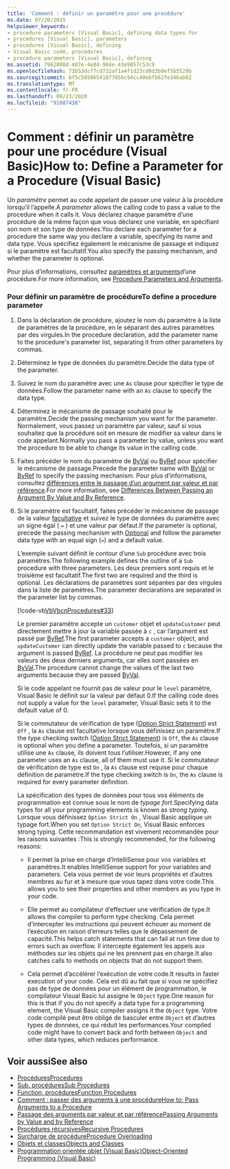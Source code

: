 ```yaml
---
title: 'Comment : définir un paramètre pour une procédure'
ms.date: 07/20/2015
helpviewer_keywords:
- procedure parameters [Visual Basic], defining data types for
- procedures [Visual Basic], parameters
- procedures [Visual Basic], defining
- Visual Basic code, procedures
- procedure parameters [Visual Basic], defining
ms.assetid: 7962808d-407e-4e84-984e-43e9857c53c9
ms.openlocfilehash: 73b53dcf7cd732af1a4f1d23cd0d3b9ef5b5529b
ms.sourcegitcommit: bf5c5850654187705bc94cc40ebfb62fe346ab02
ms.translationtype: MT
ms.contentlocale: fr-FR
ms.lasthandoff: 09/23/2020
ms.locfileid: "91087438"
---
```

# <a name="how-to-define-a-parameter-for-a-procedure-visual-basic"></a><span data-ttu-id="c39e4-102">Comment : définir un paramètre pour une procédure (Visual Basic)</span><span class="sxs-lookup"><span data-stu-id="c39e4-102">How to: Define a Parameter for a Procedure (Visual Basic)</span></span>

<span data-ttu-id="c39e4-103">Un *paramètre* permet au code appelant de passer une valeur à la procédure lorsqu’il l’appelle.</span><span class="sxs-lookup"><span data-stu-id="c39e4-103">A *parameter* allows the calling code to pass a value to the procedure when it calls it.</span></span> <span data-ttu-id="c39e4-104">Vous déclarez chaque paramètre d’une procédure de la même façon que vous déclarez une variable, en spécifiant son nom et son type de données.</span><span class="sxs-lookup"><span data-stu-id="c39e4-104">You declare each parameter for a procedure the same way you declare a variable, specifying its name and data type.</span></span> <span data-ttu-id="c39e4-105">Vous spécifiez également le mécanisme de passage et indiquez si le paramètre est facultatif.</span><span class="sxs-lookup"><span data-stu-id="c39e4-105">You also specify the passing mechanism, and whether the parameter is optional.</span></span>  
  
 <span data-ttu-id="c39e4-106">Pour plus d’informations, consultez [paramètres et arguments](./procedure-parameters-and-arguments.md)d’une procédure.</span><span class="sxs-lookup"><span data-stu-id="c39e4-106">For more information, see [Procedure Parameters and Arguments](./procedure-parameters-and-arguments.md).</span></span>  
  
### <a name="to-define-a-procedure-parameter"></a><span data-ttu-id="c39e4-107">Pour définir un paramètre de procédure</span><span class="sxs-lookup"><span data-stu-id="c39e4-107">To define a procedure parameter</span></span>  
  
1. <span data-ttu-id="c39e4-108">Dans la déclaration de procédure, ajoutez le nom du paramètre à la liste de paramètres de la procédure, en le séparant des autres paramètres par des virgules.</span><span class="sxs-lookup"><span data-stu-id="c39e4-108">In the procedure declaration, add the parameter name to the procedure's parameter list, separating it from other parameters by commas.</span></span>  
  
2. <span data-ttu-id="c39e4-109">Déterminez le type de données du paramètre.</span><span class="sxs-lookup"><span data-stu-id="c39e4-109">Decide the data type of the parameter.</span></span>  
  
3. <span data-ttu-id="c39e4-110">Suivez le nom du paramètre avec une `As` clause pour spécifier le type de données.</span><span class="sxs-lookup"><span data-stu-id="c39e4-110">Follow the parameter name with an `As` clause to specify the data type.</span></span>  
  
4. <span data-ttu-id="c39e4-111">Déterminez le mécanisme de passage souhaité pour le paramètre.</span><span class="sxs-lookup"><span data-stu-id="c39e4-111">Decide the passing mechanism you want for the parameter.</span></span> <span data-ttu-id="c39e4-112">Normalement, vous passez un paramètre par valeur, sauf si vous souhaitez que la procédure soit en mesure de modifier sa valeur dans le code appelant.</span><span class="sxs-lookup"><span data-stu-id="c39e4-112">Normally you pass a parameter by value, unless you want the procedure to be able to change its value in the calling code.</span></span>  
  
5. <span data-ttu-id="c39e4-113">Faites précéder le nom du paramètre de [ByVal](../../../language-reference/modifiers/byval.md) ou [ByRef](../../../language-reference/modifiers/byref.md) pour spécifier le mécanisme de passage.</span><span class="sxs-lookup"><span data-stu-id="c39e4-113">Precede the parameter name with [ByVal](../../../language-reference/modifiers/byval.md) or [ByRef](../../../language-reference/modifiers/byref.md) to specify the passing mechanism.</span></span> <span data-ttu-id="c39e4-114">Pour plus d’informations, consultez [différences entre le passage d’un argument par valeur et par référence](./differences-between-passing-an-argument-by-value-and-by-reference.md).</span><span class="sxs-lookup"><span data-stu-id="c39e4-114">For more information, see [Differences Between Passing an Argument By Value and By Reference](./differences-between-passing-an-argument-by-value-and-by-reference.md).</span></span>  
  
6. <span data-ttu-id="c39e4-115">Si le paramètre est facultatif, faites précéder le mécanisme de passage de la valeur [facultative](../../../language-reference/modifiers/optional.md) et suivez le type de données du paramètre avec un signe égal ( `=` ) et une valeur par défaut.</span><span class="sxs-lookup"><span data-stu-id="c39e4-115">If the parameter is optional, precede the passing mechanism with [Optional](../../../language-reference/modifiers/optional.md) and follow the parameter data type with an equal sign (`=`) and a default value.</span></span>  
  
     <span data-ttu-id="c39e4-116">L’exemple suivant définit le contour d’une `Sub` procédure avec trois paramètres.</span><span class="sxs-lookup"><span data-stu-id="c39e4-116">The following example defines the outline of a `Sub` procedure with three parameters.</span></span> <span data-ttu-id="c39e4-117">Les deux premiers sont requis et le troisième est facultatif.</span><span class="sxs-lookup"><span data-stu-id="c39e4-117">The first two are required and the third is optional.</span></span> <span data-ttu-id="c39e4-118">Les déclarations de paramètres sont séparées par des virgules dans la liste de paramètres.</span><span class="sxs-lookup"><span data-stu-id="c39e4-118">The parameter declarations are separated in the parameter list by commas.</span></span>  
  
     [!code-vb[VbVbcnProcedures#33](~/samples/snippets/visualbasic/VS_Snippets_VBCSharp/VbVbcnProcedures/VB/Class1.vb#33)]  
  
     <span data-ttu-id="c39e4-119">Le premier paramètre accepte un `customer` objet et `updateCustomer` peut directement mettre à jour la variable passée à `c` , car l’argument est passé par [ByRef](../../../language-reference/modifiers/byref.md).</span><span class="sxs-lookup"><span data-stu-id="c39e4-119">The first parameter accepts a `customer` object, and `updateCustomer` can directly update the variable passed to `c` because the argument is passed [ByRef](../../../language-reference/modifiers/byref.md).</span></span> <span data-ttu-id="c39e4-120">La procédure ne peut pas modifier les valeurs des deux derniers arguments, car elles sont passées en [ByVal](../../../language-reference/modifiers/byval.md).</span><span class="sxs-lookup"><span data-stu-id="c39e4-120">The procedure cannot change the values of the last two arguments because they are passed [ByVal](../../../language-reference/modifiers/byval.md).</span></span>  
  
     <span data-ttu-id="c39e4-121">Si le code appelant ne fournit pas de valeur pour le `level` paramètre, Visual Basic le définit sur la valeur par défaut 0.</span><span class="sxs-lookup"><span data-stu-id="c39e4-121">If the calling code does not supply a value for the `level` parameter, Visual Basic sets it to the default value of 0.</span></span>  
  
     <span data-ttu-id="c39e4-122">Si le commutateur de vérification de type ([Option Strict Statement](../../../language-reference/statements/option-strict-statement.md)) est `Off` , la `As` clause est facultative lorsque vous définissez un paramètre.</span><span class="sxs-lookup"><span data-stu-id="c39e4-122">If the type checking switch ([Option Strict Statement](../../../language-reference/statements/option-strict-statement.md)) is `Off`, the `As` clause is optional when you define a parameter.</span></span> <span data-ttu-id="c39e4-123">Toutefois, si un paramètre utilise une `As` clause, ils doivent tous l’utiliser.</span><span class="sxs-lookup"><span data-stu-id="c39e4-123">However, if any one parameter uses an `As` clause, all of them must use it.</span></span> <span data-ttu-id="c39e4-124">Si le commutateur de vérification de type est `On` , la `As` clause est requise pour chaque définition de paramètre.</span><span class="sxs-lookup"><span data-stu-id="c39e4-124">If the type checking switch is `On`, the `As` clause is required for every parameter definition.</span></span>  
  
     <span data-ttu-id="c39e4-125">La spécification des types de données pour tous vos éléments de programmation est connue sous le nom de *typage fort*.</span><span class="sxs-lookup"><span data-stu-id="c39e4-125">Specifying data types for all your programming elements is known as *strong typing*.</span></span> <span data-ttu-id="c39e4-126">Lorsque vous définissez `Option Strict On` , Visual Basic applique un typage fort.</span><span class="sxs-lookup"><span data-stu-id="c39e4-126">When you set `Option Strict On`, Visual Basic enforces strong typing.</span></span> <span data-ttu-id="c39e4-127">Cette recommandation est vivement recommandée pour les raisons suivantes :</span><span class="sxs-lookup"><span data-stu-id="c39e4-127">This is strongly recommended, for the following reasons:</span></span>  
  
    - <span data-ttu-id="c39e4-128">Il permet la prise en charge d’IntelliSense pour vos variables et paramètres.</span><span class="sxs-lookup"><span data-stu-id="c39e4-128">It enables IntelliSense support for your variables and parameters.</span></span> <span data-ttu-id="c39e4-129">Cela vous permet de voir leurs propriétés et d’autres membres au fur et à mesure que vous tapez dans votre code.</span><span class="sxs-lookup"><span data-stu-id="c39e4-129">This allows you to see their properties and other members as you type in your code.</span></span>  
  
    - <span data-ttu-id="c39e4-130">Elle permet au compilateur d’effectuer une vérification de type.</span><span class="sxs-lookup"><span data-stu-id="c39e4-130">It allows the compiler to perform type checking.</span></span> <span data-ttu-id="c39e4-131">Cela permet d’intercepter les instructions qui peuvent échouer au moment de l’exécution en raison d’erreurs telles que le dépassement de capacité.</span><span class="sxs-lookup"><span data-stu-id="c39e4-131">This helps catch statements that can fail at run time due to errors such as overflow.</span></span> <span data-ttu-id="c39e4-132">Il intercepte également les appels aux méthodes sur les objets qui ne les prennent pas en charge.</span><span class="sxs-lookup"><span data-stu-id="c39e4-132">It also catches calls to methods on objects that do not support them.</span></span>  
  
    - <span data-ttu-id="c39e4-133">Cela permet d’accélérer l’exécution de votre code.</span><span class="sxs-lookup"><span data-stu-id="c39e4-133">It results in faster execution of your code.</span></span> <span data-ttu-id="c39e4-134">Cela est dû au fait que si vous ne spécifiez pas de type de données pour un élément de programmation, le compilateur Visual Basic lui assigne le `Object` type.</span><span class="sxs-lookup"><span data-stu-id="c39e4-134">One reason for this is that if you do not specify a data type for a programming element, the Visual Basic compiler assigns it the `Object` type.</span></span> <span data-ttu-id="c39e4-135">Votre code compilé peut être obligé de basculer entre `Object` et d’autres types de données, ce qui réduit les performances.</span><span class="sxs-lookup"><span data-stu-id="c39e4-135">Your compiled code might have to convert back and forth between `Object` and other data types, which reduces performance.</span></span>  
  
## <a name="see-also"></a><span data-ttu-id="c39e4-136">Voir aussi</span><span class="sxs-lookup"><span data-stu-id="c39e4-136">See also</span></span>

- [<span data-ttu-id="c39e4-137">Procédures</span><span class="sxs-lookup"><span data-stu-id="c39e4-137">Procedures</span></span>](./index.md)
- [<span data-ttu-id="c39e4-138">Sub, procédures</span><span class="sxs-lookup"><span data-stu-id="c39e4-138">Sub Procedures</span></span>](./sub-procedures.md)
- [<span data-ttu-id="c39e4-139">Function, procédures</span><span class="sxs-lookup"><span data-stu-id="c39e4-139">Function Procedures</span></span>](./function-procedures.md)
- [<span data-ttu-id="c39e4-140">Comment : passer des arguments à une procédure</span><span class="sxs-lookup"><span data-stu-id="c39e4-140">How to: Pass Arguments to a Procedure</span></span>](./how-to-pass-arguments-to-a-procedure.md)
- [<span data-ttu-id="c39e4-141">Passage des arguments par valeur et par référence</span><span class="sxs-lookup"><span data-stu-id="c39e4-141">Passing Arguments by Value and by Reference</span></span>](./passing-arguments-by-value-and-by-reference.md)
- [<span data-ttu-id="c39e4-142">Procédures récursives</span><span class="sxs-lookup"><span data-stu-id="c39e4-142">Recursive Procedures</span></span>](./recursive-procedures.md)
- [<span data-ttu-id="c39e4-143">Surcharge de procédure</span><span class="sxs-lookup"><span data-stu-id="c39e4-143">Procedure Overloading</span></span>](./procedure-overloading.md)
- [<span data-ttu-id="c39e4-144">Objets et classes</span><span class="sxs-lookup"><span data-stu-id="c39e4-144">Objects and Classes</span></span>](../objects-and-classes/index.md)
- [<span data-ttu-id="c39e4-145">Programmation orientée objet (Visual Basic)</span><span class="sxs-lookup"><span data-stu-id="c39e4-145">Object-Oriented Programming (Visual Basic)</span></span>](../../concepts/object-oriented-programming.md)
